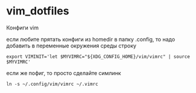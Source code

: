# vim_dotfiles
Конфиги vim



если любите прятать конфиги из homedir в папку .config, то надо добавить в переменные окружения среды строку

```
export VIMINIT='let $MYVIMRC="${XDG_CONFIG_HOME}/vim/vimrc" | source $MYVIMRC'
```

если же пофиг, то просто сделайте симлинк

```
ln -s ~/.config/vim/vimrc ~/.vimrc
```

